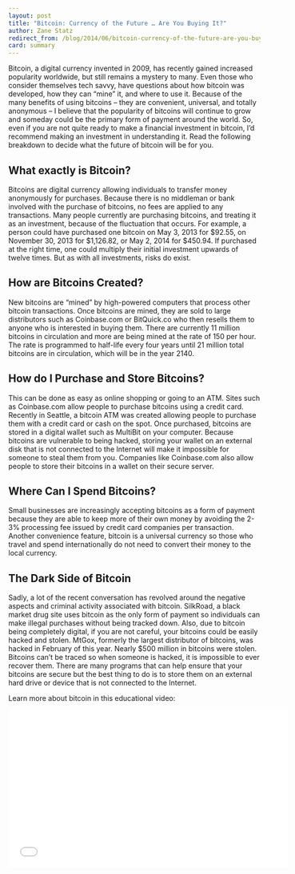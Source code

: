 ```yaml
---
layout: post
title: "Bitcoin: Currency of the Future … Are You Buying It?"
author: Zane Statz
redirect_from: /blog/2014/06/bitcoin-currency-of-the-future-are-you-buying-it/
card: summary
---
```


Bitcoin, a digital currency invented in 2009, has recently gained increased popularity worldwide, but still remains a mystery to many. Even those who consider themselves tech savvy, have questions about how bitcoin was developed, how they can “mine” it, and where to use it. Because of the many benefits of using bitcoins – they are convenient, universal, and totally anonymous – I believe that the popularity of bitcoins will continue to grow and someday could be the primary form of payment around the world. So, even if you are not quite ready to make a financial investment in bitcoin, I’d recommend making an investment in understanding it. Read the following breakdown to decide what the future of bitcoin will be for you.

## What exactly is Bitcoin?

Bitcoins are digital currency allowing individuals to transfer money anonymously for purchases. Because there is no middleman or bank involved with the purchase of bitcoins, no fees are applied to any transactions. Many people currently are purchasing bitcoins, and treating it as an investment, because of the fluctuation that occurs. For example, a person could have purchased one bitcoin on May 3, 2013 for $92.55, on November 30, 2013 for $1,126.82, or May 2, 2014 for $450.94. If purchased at the right time, one could multiply their initial investment upwards of twelve times. But as with all investments, risks do exist.

## How are Bitcoins Created?

New bitcoins are “mined” by high-powered computers that process other bitcoin transactions. Once bitcoins are mined, they are sold to large distributors such as Coinbase.com or BitQuick.co who then resells them to anyone who is interested in buying them. There are currently 11 million bitcoins in circulation and more are being mined at the rate of 150 per hour. The rate is programmed to half-life every four years until 21 million total bitcoins are in circulation, which will be in the year 2140.

## How do I Purchase and Store Bitcoins?

This can be done as easy as online shopping or going to an ATM. Sites such as Coinbase.com allow people to purchase bitcoins using a credit card. Recently in Seattle, a bitcoin ATM was created allowing people to purchase them with a credit card or cash on the spot. Once purchased, bitcoins are stored in a digital wallet such as MultiBit on your computer. Because bitcoins are vulnerable to being hacked, storing your wallet on an external disk that is not connected to the Internet will make it impossible for someone to steal them from you. Companies like Coinbase.com also allow people to store their bitcoins in a wallet on their secure server.

## Where Can I Spend Bitcoins?

Small businesses are increasingly accepting bitcoins as a form of payment because they are able to keep more of their own money by avoiding the 2-3% processing fee issued by credit card companies per transaction. Another convenience feature, bitcoin is a universal currency so those who travel and spend internationally do not need to convert their money to the local currency.

## The Dark Side of Bitcoin

Sadly, a lot of the recent conversation has revolved around the negative aspects and criminal activity associated with bitcoin. SilkRoad, a black market drug site uses bitcoin as the only form of payment so individuals can make illegal purchases without being tracked down. Also, due to bitcoin being completely digital, if you are not careful, your bitcoins could be easily hacked and stolen. MtGox, formerly the largest distributor of bitcoins, was hacked in February of this year. Nearly $500 million in bitcoins were stolen. Bitcoins can’t be traced so when someone is hacked, it is impossible to ever recover them. There are many programs that can help ensure that your bitcoins are secure but the best thing to do is to store them on an external hard drive or device that is not connected to the Internet.

Learn more about bitcoin in this educational video:

<iframe width="560" height="315" src="//www.youtube.com/embed/Gc2en3nHxA4" frameborder="0" allowfullscreen></iframe>
